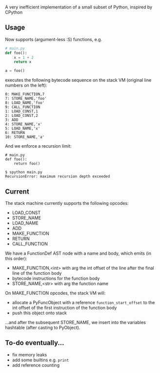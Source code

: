 A very inefficient implementation of a small subset of Python, inspired by CPython

## Usage

Now supports (argument-less :S) functions, e.g.

```py
# main.py
def foo():
    x = 1 + 2
    return x

a = foo()
```

executes the following bytecode sequence on the stack VM (original line numbers on the left):

```
0: MAKE_FUNCTION,7
7: STORE_NAME,'foo'
8: LOAD_NAME,'foo'
9: CALL_FUNCTION
1: LOAD_CONST,1
2: LOAD_CONST,2
3: ADD
4: STORE_NAME,'x'
5: LOAD_NAME,'x'
6: RETURN
10: STORE_NAME,'a'
```

And we enforce a recursion limit:

```
# main.py
def foo():
    return foo()

$ spython main.py
RecursionError: maximum recursion depth exceeded
```

## Current

The stack machine currently supports the following opcodes:
 - LOAD_CONST
 - STORE_NAME
 - LOAD_NAME
 - ADD
 - MAKE_FUNCTION
 - RETURN
 - CALL_FUNCTION

We have a FunctionDef AST node with a name and body, which emits (in this order):
 - MAKE_FUNCTION,\<int\> with arg the int offset of the line after the final line of the function body
 - bytecode instructions for the function body
 - STORE_NAME,\<str\> with arg the function name

On MAKE_FUNCTION opcodes, the stack VM will:
 - allocate a PyFuncObject with a reference `function_start_offset` to the int offset of the first instruction of the function body
 - push this object onto stack

...and after the subsequent STORE_NAME, we insert into the variables hashtable (after casting to PyObject).

## To-do eventually...

 - fix memory leaks
 - add some builtins e.g. `print`
 - add reference counting
